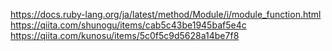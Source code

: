 https://docs.ruby-lang.org/ja/latest/method/Module/i/module_function.html
https://qiita.com/shunogu/items/cab5c43be1945baf5e4c
https://qiita.com/kunosu/items/5c0f5c9d5628a14be7f8